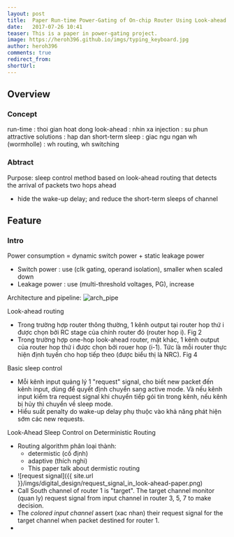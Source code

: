 ```yaml
---
layout: post
title:  Paper Run-time Power-Gating of On-chip Router Using Look-ahead Routing
date:   2017-07-26 10:41
teaser: This is a paper in power-gating project.
image: https://heroh396.github.io/imgs/typing_keyboard.jpg
author: heroh396
comments: true
redirect_from:
shortUrl: 
---
```


## Overview

### Concept
run-time 		: thoi gian hoat dong 
look-ahead 		: nhin xa 
injection 		: su phun 
attractive solutions	: hap dan 
short-term sleep	: giac ngu ngan 
wh (wormholle)	: wh routing, wh switching

### Abtract
Purpose: sleep control method based on look-ahead routing that detects the arrival of packets two hops ahead
-  hide the wake-up delay; and reduce the short-term sleeps of channel 


## Feature

### Intro
Power consumption = dynamic switch power + static leakage power 
-	Switch power : use (clk gating, operand isolation), smaller when scaled down
-	Leakage power : use (multi-threshold voltages, PG), increase

Architecture and pipeline:
![arch_pipe](https://heroh396.github.io/imgs/digital_design/look-ahead-arch-pipeline.png)

Look-ahead routing
-	Trong trường hợp router thông thường, 1 kênh output tại router hop thứ i được chọn bởi RC stage của chính router đó (router hop i). Fig 2 
-	Trong trường hợp one-hop look-ahead router, mặt khác, 1 kênh output của router hop thứ i được chọn bởi rouer hop (i-1). Tức là mỗi router thực hiện định tuyến cho hop tiếp theo (được biểu thị là NRC). Fig 4 

Basic sleep control 
-	Mỗi kênh input quảng lý 1 "request" signal, cho biết new packet đến kênh input, dùng để quyết định chuyển sang active mode. Và nếu kênh input kiểm tra request signal khi chuyển tiếp gói tin trong kênh, nếu kênh bị hủy thì chuyển về sleep mode. 
-	Hiểu suất penalty do wake-up delay phụ thuộc vào khả năng phát hiện sớm các new requests. 


Look-Ahead Sleep Control on Deterministic Routing
-	Routing algorithm phân loại thành:
	+	determistic (cố định)
	+	adaptive (thích nghi)
	+	This paper talk about dermistic routing
-   ![request signal]({{ site.url }}/imgs/digital_design/request_signal_in_look-ahead-paper.png)
-   Call South channel of router 1 is "target". The target channel monitor (quan ly) request signal from input channel in router 3, 5, 7 to make decision. 
-   The *colored input channel* assert (xac nhan) their request signal for the target channel when packet destined for router 1. 
-   

